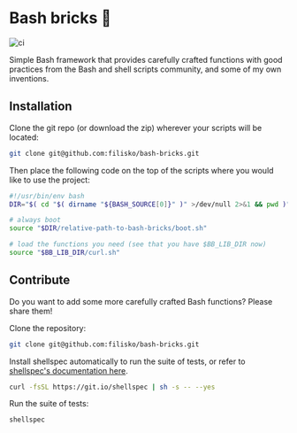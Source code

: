 # Bash bricks 🧱

![ci](https://github.com/filisko/bash-bricks/actions/workflows/main.yml/badge.svg)

Simple Bash framework that provides carefully crafted functions with good practices from the Bash and shell scripts community, and some of my own inventions.

## Installation

Clone the git repo (or download the zip) wherever your scripts will be located:

```sh
git clone git@github.com:filisko/bash-bricks.git
```

Then place the following code on the top of the scripts where you would like to use the project:
```bash
#!/usr/bin/env bash
DIR="$( cd "$( dirname "${BASH_SOURCE[0]}" )" >/dev/null 2>&1 && pwd )"

# always boot
source "$DIR/relative-path-to-bash-bricks/boot.sh"

# load the functions you need (see that you have $BB_LIB_DIR now)
source "$BB_LIB_DIR/curl.sh"
```

## Contribute

Do you want to add some more carefully crafted Bash functions? Please share them!

Clone the repository:

```sh
git clone git@github.com:filisko/bash-bricks.git
```

Install shellspec automatically to run the suite of tests, or refer to [shellspec's documentation here](https://github.com/shellspec/shellspec).
```sh
curl -fsSL https://git.io/shellspec | sh -s -- --yes
```

Run the suite of tests:
```sh
shellspec
```


